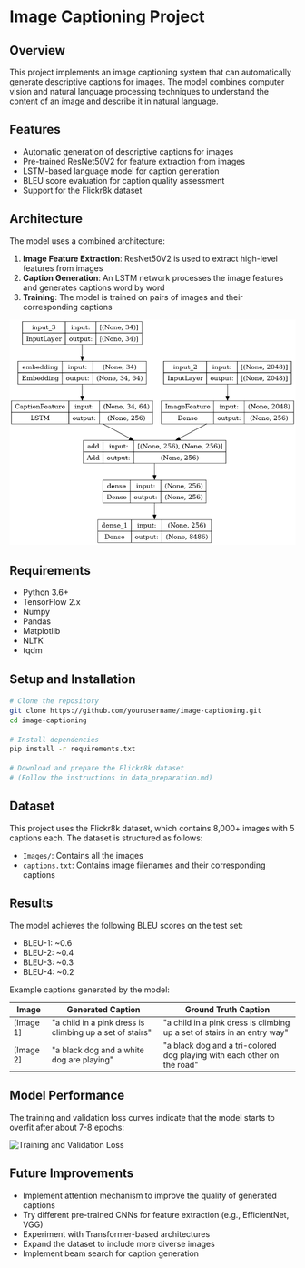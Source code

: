 # Image Captioning Project

## Overview
This project implements an image captioning system that can automatically generate descriptive captions for images. The model combines computer vision and natural language processing techniques to understand the content of an image and describe it in natural language.

## Features
- Automatic generation of descriptive captions for images
- Pre-trained ResNet50V2 for feature extraction from images
- LSTM-based language model for caption generation
- BLEU score evaluation for caption quality assessment
- Support for the Flickr8k dataset

## Architecture
The model uses a combined architecture:
1. **Image Feature Extraction**: ResNet50V2 is used to extract high-level features from images
2. **Caption Generation**: An LSTM network processes the image features and generates captions word by word
3. **Training**: The model is trained on pairs of images and their corresponding captions

![Model Architecture](model.png)

## Requirements
- Python 3.6+
- TensorFlow 2.x
- Numpy
- Pandas
- Matplotlib
- NLTK
- tqdm

## Setup and Installation
```bash
# Clone the repository
git clone https://github.com/yourusername/image-captioning.git
cd image-captioning

# Install dependencies
pip install -r requirements.txt

# Download and prepare the Flickr8k dataset
# (Follow the instructions in data_preparation.md)
```

## Dataset
This project uses the Flickr8k dataset, which contains 8,000+ images with 5 captions each. The dataset is structured as follows:
- `Images/`: Contains all the images
- `captions.txt`: Contains image filenames and their corresponding captions

## Results
The model achieves the following BLEU scores on the test set:
- BLEU-1: ~0.6
- BLEU-2: ~0.4
- BLEU-3: ~0.3
- BLEU-4: ~0.2

Example captions generated by the model:

| Image | Generated Caption | Ground Truth Caption |
|-------|-------------------|----------------------|
| [Image 1] | "a child in a pink dress is climbing up a set of stairs" | "a child in a pink dress is climbing up a set of stairs in an entry way" |
| [Image 2] | "a black dog and a white dog are playing" | "a black dog and a tri-colored dog playing with each other on the road" |

## Model Performance
The training and validation loss curves indicate that the model starts to overfit after about 7-8 epochs:

![Training and Validation Loss](https://example.com/loss_curves.png)

## Future Improvements
- Implement attention mechanism to improve the quality of generated captions
- Try different pre-trained CNNs for feature extraction (e.g., EfficientNet, VGG)
- Experiment with Transformer-based architectures
- Expand the dataset to include more diverse images
- Implement beam search for caption generation
